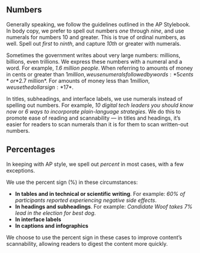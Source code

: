 ## Numbers

Generally speaking, we follow the guidelines outlined in the AP Stylebook. In body copy, we prefer to spell out numbers *one* through *nine*, and use numerals for numbers 10 and greater. This is true of ordinal numbers, as well. Spell out *first* to *ninth*, and capture *10th* or greater with numerals. 

Sometimes the government writes about very large numbers: millions, billions, even trillions. We express these numbers with a numeral and a word. For example, *1.6 million people*. When referring to amounts of money in cents or greater than $1 million, we use numerals followed by words: *5 cents* or *$2.7 million*. For amounts of money less than $1 million, we use the dollar sign: *$17*.

In titles, subheadings, and interface labels, we use numerals instead of spelling out numbers. For example, *10 digital tech leaders you should know now* or *6 ways to incorporate plain-language strategies*. We do this to promote ease of reading and scannability — in titles and headings, it’s easier for readers to scan numerals than it is for them to scan written-out numbers.

## Percentages

In keeping with AP style, we spell out *percent* in most cases, with a few exceptions.

We use the percent sign (%) in these circumstances: 

* **In tables and in technical or scientific writing**. For example: *60% of participants reported experiencing negative side effects*.
* **In headings and subheadings**. For example: *Candidate Woof takes 7% lead in the election for best dog*. 
* **In interface labels**
* **In captions and infographics**

We choose to use the percent sign in these cases to improve content’s scannability, allowing readers to digest the content more quickly. 
